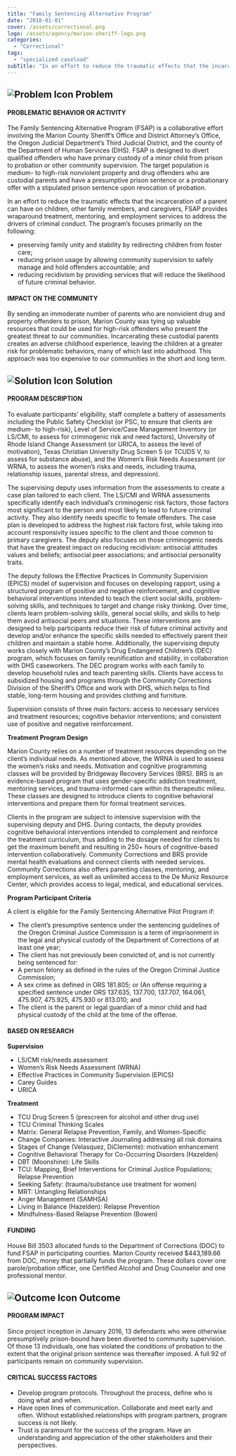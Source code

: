 ```yaml
---
title: "Family Sentencing Alternative Program"
date: "2018-01-01"
cover: /assets/correctional.png
logo: /assets/agency/marion-sheriff-logo.png
categories:
  - "Correctional"
tags:
  - "specialized caseload"
subTitle: "In an effort to reduce the traumatic effects that the incarceration of a parent can have on children, other family members, and caregivers, FSAP provides wraparound treatment, mentoring, and employment services to address the drivers of criminal conduct."
---
```


## ![Problem Icon](https://github.com/google/material-design-icons/raw/master/alert/1x_web/ic_error_outline_black_48dp.png "Problem") Problem

#### PROBLEMATIC BEHAVIOR OR ACTIVITY

The Family Sentencing Alternative Program (FSAP) is a collaborative effort involving the Marion County Sheriff’s Office and District Attorney’s Office, the Oregon Judicial Department’s Third Judicial District, and the county of the Department of Human Services (DHS). FSAP is designed to divert qualified offenders who have primary custody of a minor child from prison to probation or other community supervision. The target population is medium- to high-risk nonviolent property and drug offenders who are custodial parents and have a presumptive prison sentence or a probationary offer with a stipulated prison sentence upon revocation of probation.

In an effort to reduce the traumatic effects that the incarceration of a parent can have on children, other family members, and caregivers, FSAP provides wraparound treatment, mentoring, and employment services to address the drivers of criminal conduct. The program’s focuses primarily on the following:

* preserving family unity and stability by redirecting children from foster care;
* reducing prison usage by allowing community supervision to safely manage and hold offenders accountable; and
* reducing recidivism by providing services that will reduce the likelihood of future criminal behavior.

#### IMPACT ON THE COMMUNITY

By sending an immoderate number of parents who are nonviolent drug and property offenders to prison, Marion County was tying up valuable resources that could be used for high-risk offenders who present the greatest threat to our communities. Incarcerating these custodial parents creates an adverse childhood experience, leaving the children at a greater risk for problematic behaviors, many of which last into adulthood. This approach was too expensive to our communities in the short and long term.

## ![Solution Icon](https://github.com/google/material-design-icons/raw/master/action/1x_web/ic_lightbulb_outline_black_48dp.png "Solution") Solution

#### PROGRAM DESCRIPTION

To evaluate participants’ eligibility, staff complete a battery of assessments including the Public Safety Checklist (or PSC, to ensure that clients are medium- to high-risk), Level of Service/Case Management Inventory (or LS/CMI, to assess for criminogenic risk and need factors), University of Rhode Island Change Assessment (or URICA, to assess the level of motivation), Texas Christian University Drug Screen 5 (or TCUDS V, to assess for substance abuse), and the Women’s Risk Needs Assessment (or WRNA, to assess the women’s risks and needs, including trauma, relationship issues, parental stress, and depression).

The supervising deputy uses information from the assessments to create a case plan tailored to each client. The LS/CMI and WRNA assessments specifically identify each individual’s criminogenic risk factors, those factors most significant to the person and most likely to lead to future criminal activity. They also identify needs specific to female offenders. The case plan is developed to address the highest risk factors first, while taking into account responsivity issues specific to the client and those common to primary caregivers. The deputy also focuses on those criminogenic needs that have the greatest impact on reducing recidivism: antisocial attitudes values and beliefs; antisocial peer associations; and antisocial personality traits.

The deputy follows the Effective Practices In Community Supervision (EPICS) model of supervision and focuses on developing rapport, using a structured program of positive and negative reinforcement, and cognitive behavioral interventions intended to teach the client social skills, problem-solving skills, and techniques to target and change risky thinking. Over time, clients learn problem-solving skills, general social skills, and skills to help them avoid antisocial peers and situations. These interventions are designed to help participants reduce their risk of future criminal activity and develop and/or enhance the specific skills needed to effectively parent their children and maintain a stable home. Additionally, the supervising deputy works closely with Marion County’s Drug Endangered Children’s (DEC) program, which focuses on family reunification and stability, in collaboration with DHS caseworkers. The DEC program works with each family to develop household rules and teach parenting skills. Clients have access to subsidized housing and programs through the Community Corrections Division of the Sheriff’s Office and work with DHS, which helps to find stable, long-term housing and provides clothing and furniture.

Supervision consists of three main factors: access to necessary services and treatment resources; cognitive behavior interventions; and consistent use of positive and negative reinforcement.

**Treatment Program Design**

Marion County relies on a number of treatment resources depending on the client’s individual needs. As mentioned above, the WRNA is used to assess the women’s risks and needs. Motivation and cognitive programming classes will be provided by Bridgeway Recovery Services (BRS). BRS is an evidence-based program that uses gender-specific addiction treatment, mentoring services, and trauma-informed care within its therapeutic milieu. These classes are designed to introduce clients to cognitive behavioral interventions and prepare them for formal treatment services.

Clients in the program are subject to intensive supervision with the supervising deputy and DHS. During contacts, the deputy provides cognitive behavioral interventions intended to complement and reinforce the treatment curriculum, thus adding to the dosage needed for clients to get the maximum benefit and resulting in 250+ hours of cognitive-based intervention collaboratively. Community Corrections and BRS provide mental health evaluations and connect clients with needed services. Community Corrections also offers parenting classes, mentoring, and employment services, as well as unlimited access to the De Muniz Resource Center, which provides access to legal, medical, and educational services.

**Program Participant Criteria**

A client is eligible for the Family Sentencing Alternative Pilot Program if:

* The client’s presumptive sentence under the sentencing guidelines of the Oregon
Criminal Justice Commission is a term of imprisonment in the legal and physical custody of
the Department of Corrections of at least one year;
* The client has not previously been convicted of, and is not currently being sentenced for:
* A person felony as defined in the rules of the Oregon Criminal Justice Commission;
* A sex crime as defined in ORS 181.805; or
(An offense requiring a specified sentence under ORS 137.635, 137.700, 137.707, 164.061,
475.907, 475.925, 475.930 or 813.010; and
* The client is the parent or legal guardian of a minor child and had physical custody of the child at the time of the offense.

#### BASED ON RESEARCH

**Supervision**

* LS/CMI risk/needs assessment
* Women’s Risk Needs Assessment (WRNA)
* Effective Practices in Community Supervision (EPICS)
* Carey Guides
* URICA

**Treatment**

* TCU Drug Screen 5 (prescreen for alcohol and other drug use)
* TCU Criminal Thinking Scales
* Matrix: General Relapse Prevention, Family, and Women-Specific
* Change Companies: Interactive Journaling addressing all risk domains
* Stages of Change (Velasquez, DiClemente): motivation enhancement
* Cognitive Behavioral Therapy for Co-Occurring Disorders (Hazelden)
* DBT (Moonshine): Life Skills
* TCU: Mapping, Brief Interventions for Criminal Justice Populations; Relapse Prevention
* Seeking Safety: (trauma/substance use treatment for women)
* MRT: Untangling Relationships
* Anger Management (SAMHSA)
* Living in Balance (Hazelden): Relapse Prevention
* Mindfulness-Based Relapse Prevention (Bowen)

#### FUNDING

House Bill 3503 allocated funds to the Department of Corrections (DOC) to fund FSAP in participating counties. Marion County received $443,189.66 from DOC, money that partially funds the program. These dollars cover one parole/probation officer, one Certified Alcohol and Drug Counselor and one professional mentor.

## ![Outcome Icon](https://github.com/google/material-design-icons/raw/master/action/1x_web/ic_view_list_black_48dp.png "Outcome") Outcome

#### PROGRAM IMPACT

Since project inception in January 2016, 13 defendants who were otherwise presumptively prison-bound have been diverted to community supervision. Of those 13 individuals, one has violated the conditions of probation to the extent that the original prison sentence was thereafter imposed. A full 92 of participants remain on community supervision.

#### CRITICAL SUCCESS FACTORS

* Develop program protocols. Throughout the process, define who is doing what and when.
* Have open lines of communication. Collaborate and meet early and often. Without established relationships with program partners, program success is not likely.
* Trust is paramount for the success of the program. Have an understanding and appreciation of the other stakeholders and their perspectives.
